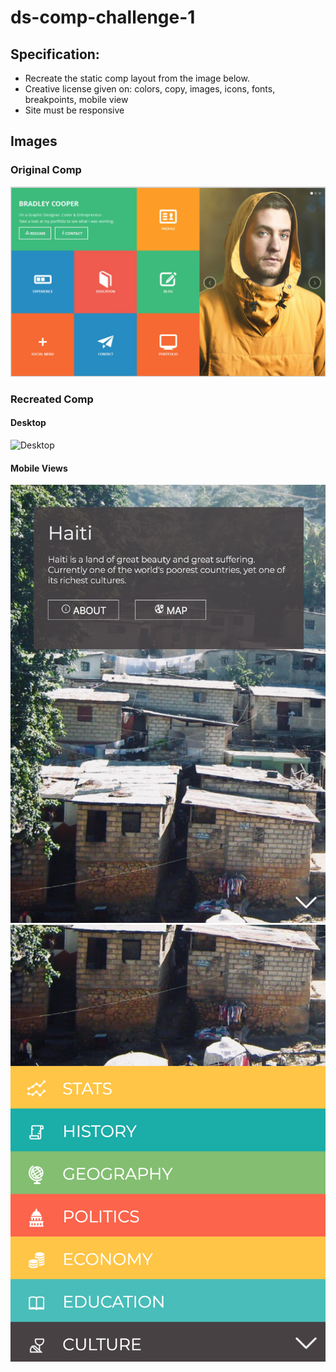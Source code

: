 # ds-comp-challenge-1

## Specification:
* Recreate the static comp layout from the image below.
* Creative license given on: colors, copy, images, icons, fonts, breakpoints, mobile view
* Site must be responsive

## Images
### Original Comp
![Original Comp](/images/static-comp-1-original.png)

### Recreated Comp
#### Desktop
![Desktop](/images/static-comp-1-desktop.png)

#### Mobile Views
![Mobile main](/images/static-comp-1-mobile-a.png)
![Mobile on scroll](/images/static-comp-1-mobile-b.png)
